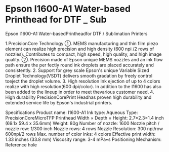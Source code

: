 # Epson I1600-A1 Water-based Printhead for DTF _ Sub

Epson I1600-A1 Water-basedPrintheadfor DTF / Sublimation Printers

1.PrecisionCore Technology
①. MEMS manufacturing and thin film piezo element can realize high precision and high density (600 npi /2 rows of nozzles). Contributes to compact, high speed, high quality, and high image quality.
②. Precision made of Epson unique MEMS nozzles and an ink flow path ensure the per fectly round ink droplets are placed accurately and consistently.
2. Support for grey scale
Epson's unique Variable Sized Droplet Technology(VSDT) delivers smooth gradation by freely control toeject the droplet volume.
3. High resolution
Ink ejection of up to 4 colors realize with high resolution(600 dpi/color). In addition to the I1600
has also been added to the lineup in order to meet thevarious customer need.
4. High durability
PrecisionCorePrint Headhas proven high durability and extended service life by Epson's industrial printers.

Specifications
Product name: I1600-A1
Ink type: Aqueous
Type: PrecisionCoreMicroTFP Printhead
Width × Depth × Height: 2.7×2.3×1.4 inch (69.1x 59.4 x 35.6mm)
Weight: 80g
Number of nozzle: 1600
Nozzle pitch / nozzle row: 1/300 inch
Nozzle rows: 4 rows
Nozzle Resolution: 300 npi/row 600npi/2 rows
Max. number of color inks: 4 colors
Effective print width: 1.33 inches (33.8 mm)
Viscosity range: 3-4 mPa•s
Positioning Mechanism: Reference hole
